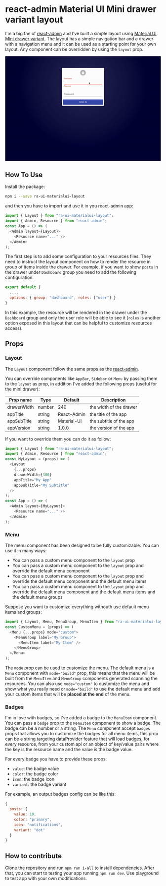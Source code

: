 # react-admin Material UI Mini drawer variant layout

I'm a big fan of [react-admin](https://github.com/marmelab/react-admin) and I've built a simple layout using [Material UI Mini drawer variant](https://v4.mui.com/components/drawers/). The layout has a simple navigation bar and a drawer with a navigation menu and it can be used as a starting point for your own layout. Any component can be overridden by using the `layout` prop.

![React-Admin Mini Drawer](docs/demo.gif)

## How To Use

Install the package:

```sh
npm i --save ra-ui-materialui-layout
```

and then you have to import and use it in you react-admin app:

```js
import { Layout } from "ra-ui-materialui-layout";
import { Admin, Resource } from "react-admin";
const App = () => (
  <Admin layout={Layout}>
    <Resource name="..." />
  </Admin>
);
```

The first step is to add some configuration to your resources files. They need to instruct the layout component on how to render the resource in group of items inside the drawer. For example, if you want to show `posts` in the drawer under `Dashboard` group you need to add the following configuration:

```js
export default {
  ...,
  options: { group: "dashboard", roles: ["user"] }
}
```

In this example, the resource will be rendered in the drawer under the `Dashboard` group
and only the user role will be able to see it (`roles` is another option exposed in this layout that can be helpful to customize resources access).

## Props

### Layout

The `Layout` component follow the same props as the [react-admin](https://marmelab.com/react-admin/Theming.html#using-a-custom-layout).

You can override components like `AppBar`, `Sidebar` or `Menu` by passing them to the `layout` as prop, in addition I've added the following props (useful for the mini drawer):

| Prop name   | Type   | Default     | Description             |
| ----------- | ------ | ----------- | ----------------------- |
| drawerWidth | number | 240         | the width of the drawer |
| appTitle    | string | React-Admin | the title of the app    |
| appSubTitle | string | Material-UI | the subtitle of the app |
| appVersion  | string | 1.0.0       | the version of the app  |

If you want to override them you can do it as follow:

```js
import { Layout } from "ra-ui-materialui-layout";
import { Admin, Resource } from "react-admin";
const MyLayout = (props) => (
  <Layout
    {...props}
    drawerWidth={300}
    appTitle="My App"
    appSubTitle="My Subtitle"
  />
);
const App = () => (
  <Admin layout={MyLayout}>
    <Resource name="..." />
  </Admin>
);
```

### Menu

The menu component has been designed to be fully customizable. You can use it in many ways:

- You can pass a custom menu component to the `layout` prop
- You can pass a custom menu component to the `layout` prop and override the default menu component
- You can pass a custom menu component to the `layout` prop and override the default menu component and the default menu items
- You can pass a custom menu component to the `layout` prop and override the default menu component and the default menu items and the default menu groups

Suppose you want to customize everything withouth use default menu items and groups:

```js
import { Layout, Menu, MenuGroup, MenuItem } from "ra-ui-materialui-layout";
const CustomMenu = (props) => (
  <Menu {...props} mode="custom">
    <MenuGroup label="My Group">
      <MenuItem label="My Item" />
    </MenuGroup>
  </Menu>
);
```

The `mode` prop can be used to customize the menu. The default menu is a `Menu` component with `mode="build"` prop, this means that the menu will be built from the `MenuItem` and `MenuGroup` components generated scanning the resources. You can also use `mode="custom"` to customize the menu and show what you really need or `mode="build"` to use the default menu and add your custom items that will be **placed at the end** of the menu.

### Badges

I'm in love with badges, so I've added a badge to the `MenuItem` component. You can pass a `badge` prop to the `MenuItem` component to show a badge. The badge can be a number or a string. The `Menu` component accept `badges` props that allows you to customize the badges for all menu items, this prop can be a string targeting dataProvider feature that will load badges, for every resource, from your custom api or an object of key/value pairs where the key is the resource name and the value is the badge value.

For every badge you have to provide these props:

- `value`: the badge value
- `color`: the badge color
- `icon`: the badge icon
- `variant`: the badge variant

For example, an output badges config can be like this:

```js
{
  posts: {
    value: 10,
    color: "primary",
    icon: "notifications",
    variant: "dot"
  }
}
```

## How to contribute

Clone the repository and run `npm run i-all` to install dependencies.
After that, you can start to testing your app running `npm run dev`.
Use playground to test app with your own modifications.
